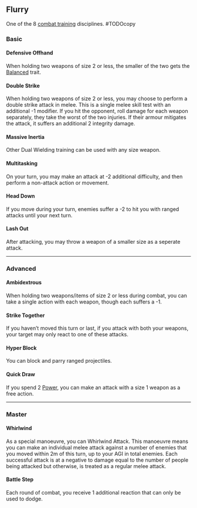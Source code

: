 ## Flurry
One of the 8 [combat training](Combat-Training) disciplines.
#TODOcopy

### Basic

#### Defensive Offhand
When holding two weapons of size 2 or less, the smaller of the two gets the [Balanced](Weapon-Traits#Balanced) trait.

#### Double Strike
When holding two weapons of size 2 or less, you may choose to perform a double strike attack in melee. This is a single melee skill test with an additional -1 modifier. If you hit the opponent, roll damage for each weapon separately, they take the worst of the two injuries. If their armour mitigates the attack, it suffers an additional 2 integrity damage.

#### Massive Inertia
Other Dual Wielding training can be used with any size weapon.

#### Multitasking
On your turn, you may make an attack at -2 additional difficulty, and then perform a non-attack action or movement.

#### Head Down
If you move during your turn, enemies suffer a -2 to hit you with ranged attacks until your next turn.

#### Lash Out
After attacking, you may throw a weapon of a smaller size as a seperate attack.

---

### Advanced

#### Ambidextrous
When holding two weapons/items of size 2 or less during combat, you can take a single action with each weapon, though each suffers a -1.

#### Strike Together
 If you haven’t moved this turn or last, if you attack with both your weapons, your target may only react to one of these attacks. 

#### Hyper Block
You can block and parry ranged projectiles. 

#### Quick Draw
If you spend 2 [Power](Stats#Power), you can make an attack with a size 1 weapon as a free action.

---
### Master
#### Whirlwind
As a special manoeuvre, you can Whirlwind Attack. This manoeuvre means you can make an individual melee attack against a number of enemies that you moved within 2m of this turn, up to your AGI in total enemies. Each successful attack is at a negative to damage equal to the number of people being attacked but otherwise, is treated as a regular melee attack.

#### Battle Step
Each round of combat, you receive 1 additional reaction that can only be used to dodge.
